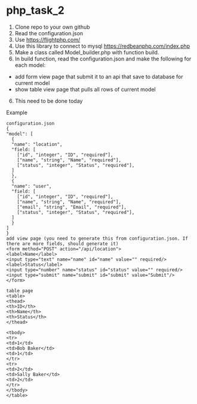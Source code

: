 # php_task_2

1. Clone repo to your own github
2. Read the configuration.json
3. Use https://flightphp.com/
4. Use this library to connect to mysql https://redbeanphp.com/index.php
4. Make a class called Model_builder.php with function build. 
5. In build function, read the configuration.json and make the following for each model:
- add form view page that submit it to an api that save to database for current model
- show table view page that pulls all rows of current model
6. This need to be done today

Example
```
configuration.json
{
"model": [
  {
  "name": "location",
  "field: [
    ["id", "integer", "ID", "required"],
    ["name", "string", "Name", "required"],
    ["status", "integer", "Status", "required"],
  ]
  },
  {
  "name": "user",
  "field: [
    ["id", "integer", "ID", "required"],
    ["name", "string", "Name", "required"],
    ["email", "string", "Email", "required"],
    ["status", "integer", "Status", "required"],
  ]
  }  
]
}
add view page (you need to generate this from configuration.json. If there are more fields, should generate it)
<form method="POST" action="/api/location">
<label>Name</label>
<input type="text" name="name" id="name" value="" required/>
<label>Status</label>
<input type="number" name="status" id="status" value="" required/>
<input type="submit" name="submit" id="submit" value="Submit"/>
</form>

table page
<table>
<thead>
<th>ID</th>
<th>Name</th>
<th>Status</th>
</thead>

<tbody>
<tr>
<td>1</td>
<td>Bob Baker</td>
<td>1</td>
</tr>
<tr>
<td>2</td>
<td>Sally Baker</td>
<td>2</td>
</tr>
</tbody>
</table>
```
